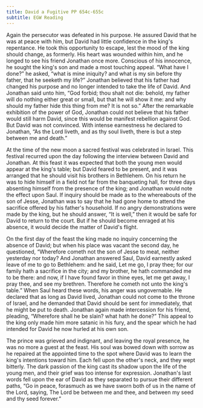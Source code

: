 ```yaml
---
title: David a Fugitive PP 654c-655c
subtitle: EGW Reading
---
```


Again the persecutor was defeated in his purpose. He assured David that he was at peace with him, but David had little confidence in the king's repentance. He took this opportunity to escape, lest the mood of the king should change, as formerly. His heart was wounded within him, and he longed to see his friend Jonathan once more. Conscious of his innocence, he sought the king's son and made a most touching appeal. “What have I done?” he asked, “what is mine iniquity? and what is my sin before thy father, that he seeketh my life?” Jonathan believed that his father had changed his purpose and no longer intended to take the life of David. And Jonathan said unto him, “God forbid; thou shalt not die: behold, my father will do nothing either great or small, but that he will show it me: and why should my father hide this thing from me? It is not so.” After the remarkable exhibition of the power of God, Jonathan could not believe that his father would still harm David, since this would be manifest rebellion against God. But David was not convinced. With intense earnestness he declared to Jonathan, “As the Lord liveth, and as thy soul liveth, there is but a step between me and death.”

At the time of the new moon a sacred festival was celebrated in Israel. This festival recurred upon the day following the interview between David and Jonathan. At this feast it was expected that both the young men would appear at the king's table; but David feared to be present, and it was arranged that he should visit his brothers in Bethlehem. On his return he was to hide himself in a field not far from the banqueting hall, for three days absenting himself from the presence of the king; and Jonathan would note the effect upon Saul. If inquiry should be made as to the whereabouts of the son of Jesse, Jonathan was to say that he had gone home to attend the sacrifice offered by his father's household. If no angry demonstrations were made by the king, but he should answer, “It is well,” then it would be safe for David to return to the court. But if he should become enraged at his absence, it would decide the matter of David's flight.

On the first day of the feast the king made no inquiry concerning the absence of David; but when his place was vacant the second day, he questioned, “Wherefore cometh not the son of Jesse to meat, neither yesterday nor today? And Jonathan answered Saul, David earnestly asked leave of me to go to Bethlehem: and he said, Let me go, I pray thee; for our family hath a sacrifice in the city; and my brother, he hath commanded me to be there: and now, if I have found favor in thine eyes, let me get away, I pray thee, and see my brethren. Therefore he cometh not unto the king's table.” When Saul heard these words, his anger was ungovernable. He declared that as long as David lived, Jonathan could not come to the throne of Israel, and he demanded that David should be sent for immediately, that he might be put to death. Jonathan again made intercession for his friend, pleading, “Wherefore shall he be slain? what hath he done?” This appeal to the king only made him more satanic in his fury, and the spear which he had intended for David he now hurled at his own son.

The prince was grieved and indignant, and leaving the royal presence, he was no more a guest at the feast. His soul was bowed down with sorrow as he repaired at the appointed time to the spot where David was to learn the king's intentions toward him. Each fell upon the other's neck, and they wept bitterly. The dark passion of the king cast its shadow upon the life of the young men, and their grief was too intense for expression. Jonathan's last words fell upon the ear of David as they separated to pursue their different paths, “Go in peace, forasmuch as we have sworn both of us in the name of the Lord, saying, The Lord be between me and thee, and between my seed and thy seed forever.”